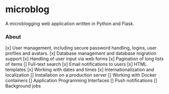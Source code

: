 # microblog
A microblogging web application written in Python and Flask.

### About
[x] User management, including secure password handling, logins, user profiles and avatars. 
[x] Database management and database migration support
[x] Handling of user input via web forms
[x] Pagination of long lists of items
[] Full-text search
[x] Email notifications to users
[x] HTML templates
[x] Working with dates and times
[x] Internationalization and localization 
[] Installation on a production server
[] Working with Docker containers
[] Application Programming Interfaces 
[] Push notifications
[] Background jobs
